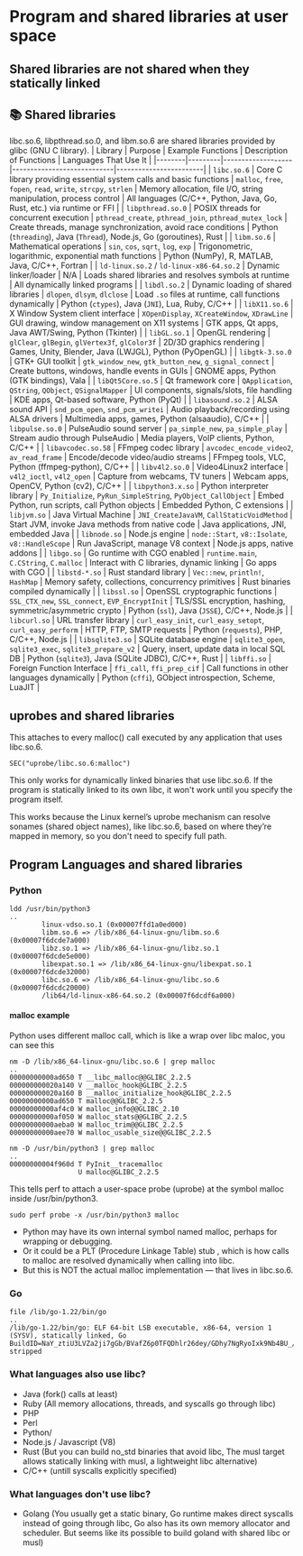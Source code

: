 # Program and shared libraries at user space
## Shared libraries are not shared when they statically linked
## 📚 Shared libraries
libc.so.6, libpthread.so.0, and libm.so.6 are shared libraries provided by glibc (GNU C library).
| Library | Purpose | Example Functions | Description of Functions | Languages That Use It |
|--------|---------|-------------------|----------------------------|------------------------|
| `libc.so.6` | Core C library providing essential system calls and basic functions | `malloc`, `free`, `fopen`, `read`, `write`, `strcpy`, `strlen` | Memory allocation, file I/O, string manipulation, process control | All languages (C/C++, Python, Java, Go, Rust, etc.) via runtime or FFI |
| `libpthread.so.0` | POSIX threads for concurrent execution | `pthread_create`, `pthread_join`, `pthread_mutex_lock` | Create threads, manage synchronization, avoid race conditions | Python (`threading`), Java (`Thread`), Node.js, Go (goroutines), Rust |
| `libm.so.6` | Mathematical operations | `sin`, `cos`, `sqrt`, `log`, `exp` | Trigonometric, logarithmic, exponential math functions | Python (NumPy), R, MATLAB, Java, C/C++, Fortran |
| `ld-linux.so.2` / `ld-linux-x86-64.so.2` | Dynamic linker/loader | N/A | Loads shared libraries and resolves symbols at runtime | All dynamically linked programs |
| `libdl.so.2` | Dynamic loading of shared libraries | `dlopen`, `dlsym`, `dlclose` | Load `.so` files at runtime, call functions dynamically | Python (`ctypes`), Java (`JNI`), Lua, Ruby, C/C++ |
| `libX11.so.6` | X Window System client interface | `XOpenDisplay`, `XCreateWindow`, `XDrawLine` | GUI drawing, window management on X11 systems | GTK apps, Qt apps, Java AWT/Swing, Python (Tkinter) |
| `libGL.so.1` | OpenGL rendering | `glClear`, `glBegin`, `glVertex3f`, `glColor3f` | 2D/3D graphics rendering | Games, Unity, Blender, Java (LWJGL), Python (PyOpenGL) |
| `libgtk-3.so.0` | GTK+ GUI toolkit | `gtk_window_new`, `gtk_button_new`, `g_signal_connect` | Create buttons, windows, handle events in GUIs | GNOME apps, Python (GTK bindings), Vala |
| `libQt5Core.so.5` | Qt framework core | `QApplication`, `QString`, `QObject`, `QSignalMapper` | UI components, signals/slots, file handling | KDE apps, Qt-based software, Python (PyQt) |
| `libasound.so.2` | ALSA sound API | `snd_pcm_open`, `snd_pcm_writei` | Audio playback/recording using ALSA drivers | Multimedia apps, games, Python (alsaaudio), C/C++ |
| `libpulse.so.0` | PulseAudio sound server | `pa_simple_new`, `pa_simple_play` | Stream audio through PulseAudio | Media players, VoIP clients, Python, C/C++ |
| `libavcodec.so.58` | FFmpeg codec library | `avcodec_encode_video2`, `av_read_frame` | Encode/decode video/audio streams | FFmpeg tools, VLC, Python (ffmpeg-python), C/C++ |
| `libv4l2.so.0` | Video4Linux2 interface | `v4l2_ioctl`, `v4l2_open` | Capture from webcams, TV tuners | Webcam apps, OpenCV, Python (cv2), C/C++ |
| `libpython3.x.so` | Python interpreter library | `Py_Initialize`, `PyRun_SimpleString`, `PyObject_CallObject` | Embed Python, run scripts, call Python objects | Embedded Python, C extensions |
| `libjvm.so` | Java Virtual Machine | `JNI_CreateJavaVM`, `CallStaticVoidMethod` | Start JVM, invoke Java methods from native code | Java applications, JNI, embedded Java |
| `libnode.so` | Node.js engine | `node::Start`, `v8::Isolate`, `v8::HandleScope` | Run JavaScript, manage V8 context | Node.js apps, native addons |
| `libgo.so` | Go runtime with CGO enabled | `runtime.main`, `C.CString`, `C.malloc` | Interact with C libraries, dynamic linking | Go apps with CGO |
| `libstd-*.so` | Rust standard library | `Vec::new`, `println!`, `HashMap` | Memory safety, collections, concurrency primitives | Rust binaries compiled dynamically |
| `libssl.so` | OpenSSL cryptographic functions | `SSL_CTX_new`, `SSL_connect`, `EVP_EncryptInit` | TLS/SSL encryption, hashing, symmetric/asymmetric crypto | Python (`ssl`), Java (`JSSE`), C/C++, Node.js |
| `libcurl.so` | URL transfer library | `curl_easy_init`, `curl_easy_setopt`, `curl_easy_perform` | HTTP, FTP, SMTP requests | Python (`requests`), PHP, C/C++, Node.js |
| `libsqlite3.so` | SQLite database engine | `sqlite3_open`, `sqlite3_exec`, `sqlite3_prepare_v2` | Query, insert, update data in local SQL DB | Python (`sqlite3`), Java (SQLite JDBC), C/C++, Rust |
| `libffi.so` | Foreign Function Interface | `ffi_call`, `ffi_prep_cif` | Call functions in other languages dynamically | Python (`cffi`), GObject introspection, Scheme, LuaJIT |

## uprobes and shared libraries
This attaches to every malloc() call executed by any application that uses libc.so.6. 
```
SEC("uprobe/libc.so.6:malloc")
```
This only works for dynamically linked binaries that use libc.so.6. If the program is statically linked to its own libc, it won't work until you specify the program itself.

This works because the Linux kernel’s uprobe mechanism can resolve sonames (shared object names), like libc.so.6, based on where they’re mapped in memory, so you don't need to specify full path.
## Program Languages and shared libraries
### Python
```
ldd /usr/bin/python3
..
        linux-vdso.so.1 (0x00007ffd1a0ed000)
        libm.so.6 => /lib/x86_64-linux-gnu/libm.so.6 (0x00007f6dcde7a000)
        libz.so.1 => /lib/x86_64-linux-gnu/libz.so.1 (0x00007f6dcde5e000)
        libexpat.so.1 => /lib/x86_64-linux-gnu/libexpat.so.1 (0x00007f6dcde32000)
        libc.so.6 => /lib/x86_64-linux-gnu/libc.so.6 (0x00007f6dcdc20000)
        /lib64/ld-linux-x86-64.so.2 (0x00007f6dcdf6a000)
```
#### malloc example
Python uses different malloc call, which is like a wrap over libc maloc, you can see this
```
nm -D /lib/x86_64-linux-gnu/libc.so.6 | grep malloc
..
00000000000ad650 T __libc_malloc@@GLIBC_2.2.5
000000000020a140 V __malloc_hook@GLIBC_2.2.5
000000000020a160 B __malloc_initialize_hook@GLIBC_2.2.5
00000000000ad650 T malloc@@GLIBC_2.2.5
00000000000af4c0 W malloc_info@@GLIBC_2.10
00000000000af050 W malloc_stats@@GLIBC_2.2.5
00000000000aeba0 W malloc_trim@@GLIBC_2.2.5
00000000000aee70 W malloc_usable_size@@GLIBC_2.2.5

nm -D /usr/bin/python3 | grep malloc
..
00000000004f960d T PyInit__tracemalloc
                 U malloc@GLIBC_2.2.5
```
This tells perf to attach a user-space probe (uprobe) at the symbol malloc inside /usr/bin/python3.
```
sudo perf probe -x /usr/bin/python3 malloc
```
- Python may have its own internal symbol named malloc, perhaps for wrapping or debugging.
- Or it could be a PLT (Procedure Linkage Table) stub , which is how calls to malloc are resolved dynamically when calling into libc.
- But this is NOT the actual malloc implementation — that lives in libc.so.6.
### Go
```
file /lib/go-1.22/bin/go
..
/lib/go-1.22/bin/go: ELF 64-bit LSB executable, x86-64, version 1 (SYSV), statically linked, Go BuildID=NaY_ztiU3LVZa2ji7gGb/BVafZ6p0TFQDhlr26dey/GDhy7NgRyoIxk9Nb4BU_/OzCYuwTwGmoJDQmAoNlQ, stripped
```
### What languages also use libc?
- Java (fork() calls at least)
- Ruby (All memory allocations, threads, and syscalls go through libc)
- PHP
- Perl
- Python/
- Node.js / Javascript (V8)
- Rust (But you can build no_std binaries that avoid libc, The musl target allows statically linking with musl, a lightweight libc alternative)
- C/C++ (untill syscalls explicitly specified)
### What languages don't use libc?
- Golang (You usually get a static binary, Go runtime makes direct syscalls instead of going through libc, Go also has its own memory allocator and scheduler. But seems like its possible to build goland with shared libc or musl)
